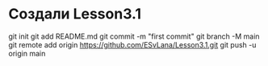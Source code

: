 # Создали Lesson3.1

git init
git add README.md
git commit -m "first commit"
git branch -M main
git remote add origin https://github.com/ESvLana/Lesson3.1.git
git push -u origin main